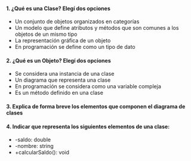 #### 1. ¿Qué es una Clase? Elegí dos opciones
- Un conjunto de objetos organizados en categorías
- Un modelo que define atributos y métodos que son comunes a los objetos de un mismo tipo
- La representación gráfica de un objeto
- En programación se define como un tipo de dato

#### 2. ¿Qué es un Objeto? Elegí dos opciones
- Se considera una instancia de una clase
- Un diagrama que representa una clase
- En programación se considera como una variable compleja
- Es un método definido en una clase

#### 3. Explica de forma breve los elementos que componen el diagrama de clases

#### 4. Indicar que representa los siguientes elementos de una clase:
- -saldo: double
- -nombre: string
- +calcularSaldo(): void

